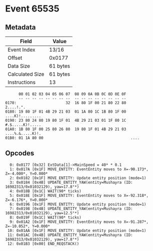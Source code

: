 # Event 65535

## Metadata

| Field           | Value    |
|-----------------|----------|
| Event Index     | 13/16    |
| Offset          | 0x0177   |
| Data Size       | 61 bytes |
| Calculated Size | 61 bytes |
| Instructions    | 13       |

```
      00 01 02 03 04 05 06 07  08 09 0A 0B 0C 0D 0E 0F
      -- -- -- -- -- -- -- --  -- -- -- -- -- -- -- --
0170:                      32  16 80 1F 00 21 80 22 80         2....!.".
0180: 19 80 1F 01 4B 29 21 03  01 1A 80 1C 1B 80 1F 00  ....K)!.........
0190: 23 80 24 80 19 80 1F 01  4B 29 21 03 01 1F 80 1C  #.$.....K)!.....
01A0: 1B 80 1F 00 25 80 26 80  19 80 1F 01 4B 29 21 03  ....%.&.....K)!.
01B0: 01 1A 80 00                                       ....            
```

## Opcodes

```
  0: 0x0177 [0x32] ExtData[1]->MainSpeed = 40* * 0.1
  1: 0x017A [0x1F] MOVE_ENTITY: EventEntity moves to X=-90.173*, Z=-4.000*, Y=0.000*
  2: 0x0182 [0x1F] MOVE_ENTITY: Update entity position (mode=1)
  3: 0x0184 [0x4B] UPDATE_ENTITY_YAW(entity=Mushayra (ID: 16982313/0x01032129), yaw=17.8°*)
  4: 0x018B [0x1C] WAIT(90* ticks)
  5: 0x018E [0x1F] MOVE_ENTITY: EventEntity moves to X=-92.318*, Z=-6.176*, Y=0.000*
  6: 0x0196 [0x1F] MOVE_ENTITY: Update entity position (mode=1)
  7: 0x0198 [0x4B] UPDATE_ENTITY_YAW(entity=Mushayra (ID: 16982313/0x01032129), yaw=12.5°*)
  8: 0x019F [0x1C] WAIT(90* ticks)
  9: 0x01A2 [0x1F] MOVE_ENTITY: EventEntity moves to X=-91.287*, Z=-10.052*, Y=0.000*
 10: 0x01AA [0x1F] MOVE_ENTITY: Update entity position (mode=1)
 11: 0x01AC [0x4B] UPDATE_ENTITY_YAW(entity=Mushayra (ID: 16982313/0x01032129), yaw=17.8°*)
 12: 0x01B3 [0x00] END_REQSTACK()
```
